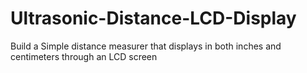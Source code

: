 # Ultrasonic-Distance-LCD-Display


Build a Simple distance measurer that displays in both inches and centimeters through an LCD screen
